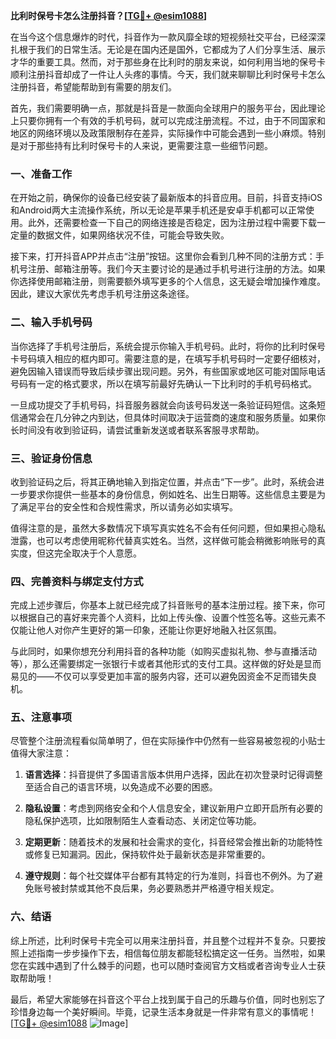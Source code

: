 **比利时保号卡怎么注册抖音？[[TG💪+ @esim1088](https://t.me/s/esim1088)]**

在当今这个信息爆炸的时代，抖音作为一款风靡全球的短视频社交平台，已经深深扎根于我们的日常生活。无论是在国内还是国外，它都成为了人们分享生活、展示才华的重要工具。然而，对于那些身在比利时的朋友来说，如何利用当地的保号卡顺利注册抖音却成了一件让人头疼的事情。今天，我们就来聊聊比利时保号卡怎么注册抖音，希望能帮助到有需要的朋友们。

首先，我们需要明确一点，那就是抖音是一款面向全球用户的服务平台，因此理论上只要你拥有一个有效的手机号码，就可以完成注册流程。不过，由于不同国家和地区的网络环境以及政策限制存在差异，实际操作中可能会遇到一些小麻烦。特别是对于那些持有比利时保号卡的人来说，更需要注意一些细节问题。

### 一、准备工作

在开始之前，确保你的设备已经安装了最新版本的抖音应用。目前，抖音支持iOS和Android两大主流操作系统，所以无论是苹果手机还是安卓手机都可以正常使用。此外，还需要检查一下自己的网络连接是否稳定，因为注册过程中需要下载一定量的数据文件，如果网络状况不佳，可能会导致失败。

接下来，打开抖音APP并点击“注册”按钮。这里你会看到几种不同的注册方式：手机号注册、邮箱注册等。我们今天主要讨论的是通过手机号进行注册的方法。如果你选择使用邮箱注册，则需要额外填写更多的个人信息，这无疑会增加操作难度。因此，建议大家优先考虑手机号注册这条途径。

### 二、输入手机号码

当你选择了手机号注册后，系统会提示你输入手机号码。此时，将你的比利时保号卡号码填入相应的框内即可。需要注意的是，在填写手机号码时一定要仔细核对，避免因输入错误而导致后续步骤出现问题。另外，有些国家或地区可能对国际电话号码有一定的格式要求，所以在填写前最好先确认一下比利时的手机号码格式。

一旦成功提交了手机号码，抖音服务器就会向该号码发送一条验证码短信。这条短信通常会在几分钟之内到达，但具体时间取决于运营商的速度和服务质量。如果你长时间没有收到验证码，请尝试重新发送或者联系客服寻求帮助。

### 三、验证身份信息

收到验证码之后，将其正确地输入到指定位置，并点击“下一步”。此时，系统会进一步要求你提供一些基本的身份信息，例如姓名、出生日期等。这些信息主要是为了满足平台的安全性和合规性需求，所以请务必如实填写。

值得注意的是，虽然大多数情况下填写真实姓名不会有任何问题，但如果担心隐私泄露，也可以考虑使用昵称代替真实姓名。当然，这样做可能会稍微影响账号的真实度，但这完全取决于个人意愿。

### 四、完善资料与绑定支付方式

完成上述步骤后，你基本上就已经完成了抖音账号的基本注册过程。接下来，你可以根据自己的喜好来完善个人资料，比如上传头像、设置个性签名等。这些元素不仅能让他人对你产生更好的第一印象，还能让你更好地融入社区氛围。

与此同时，如果你想充分利用抖音的各种功能（如购买虚拟礼物、参与直播活动等），那么还需要绑定一张银行卡或者其他形式的支付工具。这样做的好处是显而易见的——不仅可以享受更加丰富的服务内容，还可以避免因资金不足而错失良机。

### 五、注意事项

尽管整个注册流程看似简单明了，但在实际操作中仍然有一些容易被忽视的小贴士值得大家注意：

1. **语言选择**：抖音提供了多国语言版本供用户选择，因此在初次登录时记得调整至适合自己的语言环境，以免造成不必要的困惑。
   
2. **隐私设置**：考虑到网络安全和个人信息安全，建议新用户立即开启所有必要的隐私保护选项，比如限制陌生人查看动态、关闭定位等功能。

3. **定期更新**：随着技术的发展和社会需求的变化，抖音经常会推出新的功能特性或修复已知漏洞。因此，保持软件处于最新状态是非常重要的。

4. **遵守规则**：每个社交媒体平台都有其特定的行为准则，抖音也不例外。为了避免账号被封禁或其他不良后果，务必要熟悉并严格遵守相关规定。

### 六、结语

综上所述，比利时保号卡完全可以用来注册抖音，并且整个过程并不复杂。只要按照上述指南一步步操作下去，相信每位朋友都能轻松搞定这一任务。当然啦，如果您在实践中遇到了什么棘手的问题，也可以随时查阅官方文档或者咨询专业人士获取帮助哦！

最后，希望大家能够在抖音这个平台上找到属于自己的乐趣与价值，同时也别忘了珍惜身边每一个美好瞬间。毕竟，记录生活本身就是一件非常有意义的事情呢！[[TG💪+ @esim1088](https://t.me/s/esim1088) ![Image](https://i.postimg.cc/4NQfJmqS/Snipaste-2025-05-13-00-14-12.png)]